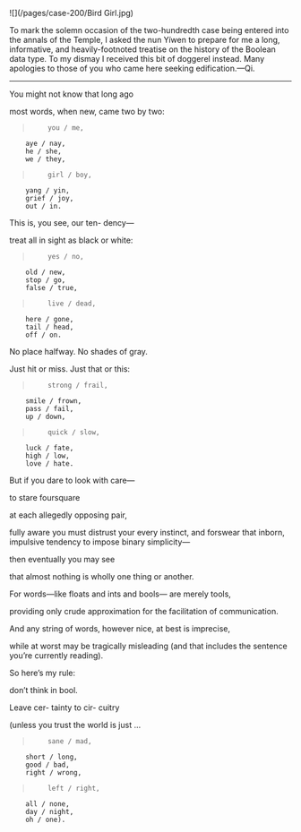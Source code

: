 ![](/pages/case-200/Bird Girl.jpg)

To mark the solemn occasion of the two-hundredth case
being entered into the annals of the Temple, I asked the nun
Yíwen to prepare for me a long, informative, and
heavily-footnoted treatise on the history of the Boolean
data type.  To my dismay I received this bit of doggerel
instead.  Many apologies to those of you who came here seeking
edification.—Qi.

----------

You might 
not know 
that long 
ago

most words, 
when new, 
came two 
by two:

>         you / me, 
        aye / nay, 
        he / she, 
        we / they,

>         girl / boy, 
        yang / yin, 
        grief / joy, 
        out / in.

This is, 
you see, 
our ten- 
dency—

treat all 
in sight 
as black 
or white:

>         yes / no, 
        old / new, 
        stop / go, 
        false / true,

>         live / dead, 
        here / gone, 
        tail / head, 
        off / on.

No place 
halfway. 
No shades 
of gray.

Just hit 
or miss. 
Just that 
or this:

>         strong / frail, 
        smile / frown, 
        pass / fail, 
        up / down, 

>         quick / slow, 
        luck / fate, 
        high / low, 
        love / hate.

But if 
you dare 
to look 
with care—

to stare 
foursquare



at each allegedly opposing pair, 



fully aware 
you must distrust your every instinct, and forswear 
that inborn, impulsive tendency 
to impose binary simplicity—

then eventually 
you may see

that almost nothing 
is wholly one thing or another.

For words—like floats and ints and bools—
are merely tools,

providing only crude approximation 
for the facilitation of communication.

And any string of words, however nice, 
at best is imprecise,

while at worst may be tragically misleading 
(and that includes the sentence you’re currently reading).



So here’s 
my rule:

don’t think 
in bool.

Leave cer- 
tainty 
to cir- 
cuitry

(unless 
you trust 
the world 
is just ...

>         sane / mad, 
        short / long, 
        good / bad, 
        right / wrong, 

>         left / right, 
        all / none, 
        day / night, 
        oh / one).

